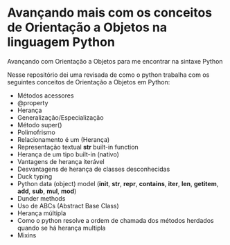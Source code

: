 # Avançando mais com os conceitos de Orientação a Objetos na linguagem Python

Avançando com Orientação a Objetos para me encontrar na sintaxe Python

Nesse repositório dei uma revisada de como o python trabalha com os seguintes conceitos de Orientação a Objetos em Python: 
  - Métodos acessores
  - @property
  - Herança
  - Generalização/Especialização
  - Método super()
  - Polimofrismo
  - Relacionamento é um (Herança)
  - Representação textual __str__ built-in function
  - Herança de um tipo built-in (nativo)
  - Vantagens de herança iterável
  - Desvantagens de herança de classes desconhecidas
  - Duck typing
  - Python data (object) model (__init__, __str__, __repr__, __contains__, __iter__, __len__, __getitem__, __add__, __sub__, __mul__, __mod__)
  - Dunder methods
  - Uso de ABCs (Abstract Base Class)
  - Herança múltipla
  - Como o python resolve a ordem de chamada dos métodos herdados quando se há herança multipla
  - Mixins 
